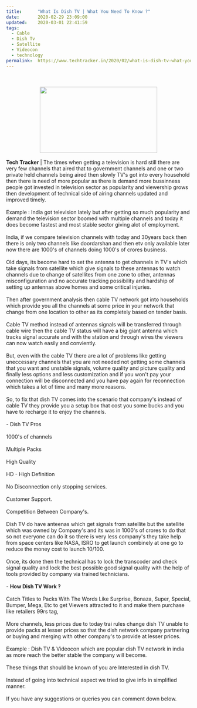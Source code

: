 ```yaml
---
title:		"What Is Dish TV | What You Need To Know ?"
date:		2020-02-29 23:09:00
updated:	2020-03-01 22:41:59
tags: 
  - Cable
  - Dish Tv
  - Satellite
  - Videocon
  - technology	
permalink:	https://www.techtracker.in/2020/02/what-is-dish-tv-what-you-need-to-know.html
---
```


<div><b><br><div class="separator" style="clear: both; text-align: center;"><br><div class="separator" style="clear: both; text-align: center;"><a href="https://lh3.googleusercontent.com/-bso4PjYPEGQ/Xlvs2zy4NmI/AAAAAAAABMo/Sv-gJjE7zo8CDN7rBa_BRNIAyE1-OyLjgCLcBGAsYHQ/s1600/20191231_134255-41-01-95.jpeg" imageanchor="1" style="margin-left: 1em; margin-right: 1em;"><img src="https://lh3.googleusercontent.com/-bso4PjYPEGQ/Xlvs2zy4NmI/AAAAAAAABMo/Sv-gJjE7zo8CDN7rBa_BRNIAyE1-OyLjgCLcBGAsYHQ/s1600/20191231_134255-41-01-95.jpeg" border="0" data-original-width="1280" data-original-height="720" width="320" height="180"></a></div></div></b></div><b><div><b><br></b></div>Tech Tracker</b> | The times when getting a television is hard still there are very few channels that aired that to government channels and one or two private held channels being aired then slowly TV's got into every household then there is need of more popular as there is demand more bussinness people got invested in television sector as popularity and viewership grows then development of technical side of airing channels updated and improved timely.<div><br></div><div>Example : India got television lately but after getting so much popularity and demand the television sector boomed with multiple channels and today it does become fastest and most stable sector giving alot of employment.</div><div><br></div><div>India, if we compare television channels with today and 30years back then there is only two channels like doordarshan and then etv only available later now there are 1000's of channels doing 1000's of crores business.</div><div><br></div><div>Old days, its become hard to set the antenna to get channels in TV's which take signals from satellite which give signals to these antennas to watch channels due to change of satellites from one zone to other, antennas misconfiguration and no accurate tracking possibility and hardship of setting up antennas above homes and some critical injuries.</div><div><br></div><div>Then after government analysis then cable TV network got into households which provide you all the channels at some price in your network that change from one location to other as its completely based on tender basis.</div><div><br></div><div>Cable TV method instead of antennas signals will be transferred through cable wire then the cable TV status will have a big giant antenna which tracks signal accurate and with the station and through wires the viewers can now watch easily and conviently.&nbsp;</div><div><br></div><div>But, even with the cable TV there are a lot of problems like getting uneccessary channels that you are not needed not getting some channels that you want and unstable signals, volume quality and picture quality and finally less options and less customization and if you won't pay your connection will be disconnected and you have pay again for reconnection which takes a lot of time and many more reasons.</div><div><br></div><div>So, to fix that dish TV comes into the scenario that company's instead of cable TV they provide you a setup box that cost you some bucks and you have to recharge it to enjoy the channels.</div><div><br></div><div>- Dish TV Pros&nbsp;</div><div><br></div><div>1000's of channels</div><div><br></div><div>Multiple Packs</div><div><br></div><div>High Quality&nbsp;</div><div><br></div><div>HD - High Definition</div><div><br></div><div>No Disconnection only stopping services.</div><div><br></div><div>Customer Support.</div><div><br></div><div>Competition Between Company's.</div><div><br></div><div>Dish TV do have anteenas which get signals from satellite but the satellite which was owned by Company's and its was in 1000's of crores to do that so not everyone can do it so there is very less company's they take help from space centers like NASA, ISRO to get launch combinely at one go to reduce the money cost to launch 10/100.</div><div><br></div><div>Once, its done then the technical has to lock the transcoder and check signal quality and lock the best possible good signal quality with the help of tools provided by company via trained technicians.</div><div><br></div><div>- <b>How Dish TV Work ?</b></div><div><br></div><div>Catch Titles to Packs With The Words Like Surprise, Bonaza, Super, Special, Bumper, Mega, Etc to get Viewers attracted to it and make them purchase like retailers 99rs tag,</div><div><br></div><div>More channels, less prices due to today trai rules change dish TV unable to provide packs at lesser prices so that the dish network company partnering or buying and merging with other company's to provide at lesser prices.&nbsp;&nbsp;</div><div><br></div><div>Example : Dish TV &amp; Videocon which are popular dish TV network in india as more reach the better stable the company will become.</div><div><br></div><div>These things that should be known of you are Interested in dish TV.</div><div><br></div><div>Instead of going into technical aspect we tried to give info in simplified manner.</div><div><br></div><div>If you have any suggestions or queries you can comment down below.</div><div><br></div><div><br></div><div><br></div><div><br></div>
<!-- no comments on this post -->